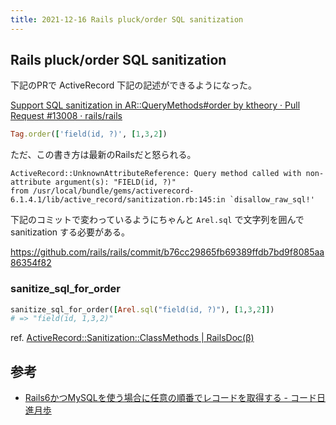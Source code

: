 ```yaml
---
title: 2021-12-16 Rails pluck/order SQL sanitization
---
```


## Rails pluck/order SQL sanitization

下記のPRで ActiveRecord 下記の記述ができるようになった。

[Support SQL sanitization in AR::QueryMethods#order by ktheory · Pull Request #13008 · rails/rails](https://github.com/rails/rails/pull/13008)

```rb
Tag.order(['field(id, ?)', [1,3,2])
```

ただ、この書き方は最新のRailsだと怒られる。

```
ActiveRecord::UnknownAttributeReference: Query method called with non-attribute argument(s): "FIELD(id, ?)"
from /usr/local/bundle/gems/activerecord-6.1.4.1/lib/active_record/sanitization.rb:145:in `disallow_raw_sql!'
```

下記のコミットで変わっているようにちゃんと `Arel.sql` で文字列を囲んで sanitization する必要がある。

<https://github.com/rails/rails/commit/b76cc29865fb69389ffdb7bd9f8085aa86354f82>

### sanitize_sql_for_order

```rb
sanitize_sql_for_order([Arel.sql("field(id, ?)"), [1,3,2]])
# => "field(id, 1,3,2)"
```

ref. [ActiveRecord::Sanitization::ClassMethods \| RailsDoc(β)](https://railsdoc.github.io/classes/ActiveRecord/Sanitization/ClassMethods.html#method-i-sanitize_sql_for_order)

## 参考

- [Rails6かつMySQLを使う場合に任意の順番でレコードを取得する - コード日進月歩](https://shinkufencer.hateblo.jp/entry/2020/12/19/000000)
